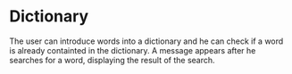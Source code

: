 # Dictionary

The user can introduce words into a dictionary and he can check if a word is already containted in the dictionary. A message appears after he searches for a word, displaying the result of the search.
